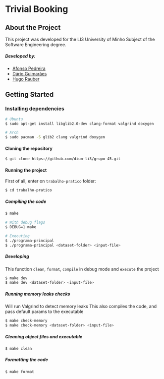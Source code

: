 # Trivial Booking

## About the Project

This project was developed for the LI3 University of Minho Subject of the Software Engineering degree.

##### Developed by:

- [Afonso Pedreira](https://github.com/afooonso)
- [Dário Guimarães](https://github.com/darguima)
- [Hugo Rauber](https://github.com/HugoLRauber)


## Getting Started

### Installing dependencies

```bash
# Ubuntu
$ sudo apt-get install libglib2.0-dev clang-format valgrind doxygen

# Arch
$ sudo pacman -S glib2 clang valgrind doxygen
```

#### Cloning the repository

```bash
$ git clone https://github.com/dium-li3/grupo-45.git
```

#### Running the project

First of all, enter on `trabalho-pratico` folder:
```bash
$ cd trabalho-pratico
```

##### Compiling the code
```bash
$ make

# With debug flags
$ DEBUG=1 make

# Executing
$ ./programa-principal 
$ ./programa-principal <dataset-folder> <input-file>
```

##### Developing

This function `clean`, `format`, `compile` in debug mode and `execute` the project

```bash
$ make dev
$ make dev <dataset-folder> <input-file>
```

##### Running memory leaks checks

Will run Valgrind to detect memory leaks
This also compiles the code, and pass default params to the executable

```bash
$ make check-memory
$ make check-memory <dataset-folder> <input-file>
```

##### Cleaning object files and executable
```bash
$ make clean
```

##### Formatting the code
```bash
$ make format
```
